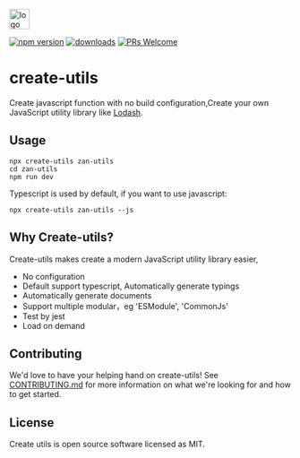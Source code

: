 <p>
    <a href="https://github.com/youzan/"><img alt="logo" width="36" height="36" src="https://img.yzcdn.cn/public_files/2017/02/09/e84aa8cbbf7852688c86218c1f3bbf17.png" alt="youzan">
    </a>
</p>

[![npm version](https://img.shields.io/npm/v/create-utils.svg?style=flat)](https://www.npmjs.com/package/create-utils) [![downloads](https://img.shields.io/npm/dt/create-utils.svg)](https://www.npmjs.com/package/create-utils) [![PRs Welcome](https://img.shields.io/badge/PRs-welcome-brightgreen.svg)](./CONTRIBUTING.md)

# create-utils
Create javascript function with no build configuration,Create your own JavaScript utility library like [Lodash](https://github.com/lodash/lodash).

## Usage

```
npx create-utils zan-utils
cd zan-utils
npm run dev
```
Typescript is used by default, if you want to use javascript:

```
npx create-utils zan-utils --js
```

## Why Create-utils?
Create-utils makes create a modern JavaScript utility library easier,

- No configuration
- Default support typescript, Automatically generate typings
- Automatically generate documents
- Support multiple modular，eg 'ESModule', 'CommonJs'
- Test by jest
- Load on demand

## Contributing
We'd love to have your helping hand on create-utils! See [CONTRIBUTING.md](./CONTRIBUTING.md) for more information on what we're looking for and how to get started.

## License
Create utils is open source software licensed as MIT.